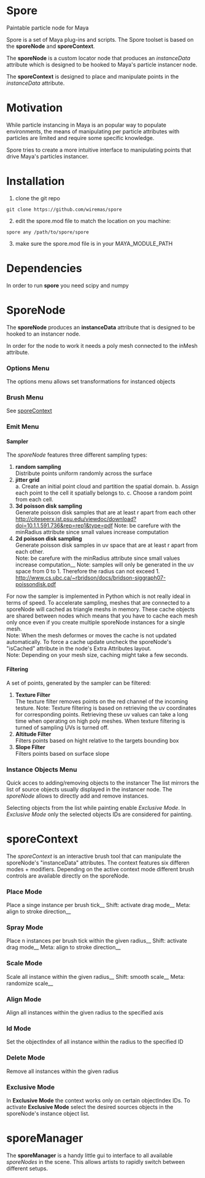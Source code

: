# Spore

Paintable particle node for Maya

Spore is a set of Maya plug-ins and scripts.
The Spore toolset is based on the **sporeNode** and **sporeContext**.

The **sporeNode** is a custom locator node that produces an *instanceData*
attribute which is designed to be hooked to Maya's particle instancer node.

The **sporeContext** is designed to place and manipulate points in the *instanceData* attribute.

# Motivation

While particle instancing in Maya is an popular way to populate environments,
the means of manipulating per particle attributes with particles are limited
and require some specific knowledge.

Spore tries to create a more intuitive interface to manipulating points that drive
Maya's particles instancer.


# Installation

1. clone the git repo
```
git clone https://github.com/wiremas/spore
```
2. edit the spore.mod file to match the location on you machine:
```
spore any /path/to/spore/spore
```
3. make sure the spore.mod file is in your MAYA_MODULE_PATH

# Dependencies
In order to run **spore** you need scipy and numpy

# SporeNode

The **sporeNode** produces an **instanceData** attribute that is designed to be hooked
to an instancer node.

In order for the node to work it needs a poly mesh connected to the inMesh attribute.

### Options Menu

The options menu allows set transformations for instanced objects

### Brush Menu

See [sporeContext](#sporeContext)

### Emit Menu

#### Sampler

The *sporeNode* features three different sampling types:
1. **random sampling**<br/>
   Distribute points uniform randomly across the surface
2. **jitter grid**<br/>
   a. Create an initial point cloud and partition the spatial domain.
   b. Assign each point to the cell it spatially belongs to.
   c. Choose a random point from each cell.
3. **3d poisson disk sampling**<br/>
   Generate poisson disk samples that are at least r apart from each other
   http://citeseerx.ist.psu.edu/viewdoc/download?doi=10.1.1.591.736&rep=rep1&type=pdf
   Note: be carefure with the minRadius attribute since small values increase computation
4. **2d poisson disk sampling**<br/>
   Generate poisson disk samples in uv space that are at least r apart from each other.<br/>
   Note: be carefure with the minRadius attribute since small values increase computation__
   Note: samples will only be generated in the uv space from 0 to 1.
   Therefore the radius can not exceed 1.
   http://www.cs.ubc.ca/~rbridson/docs/bridson-siggraph07-poissondisk.pdf

For now the sampler is implemented in Python which is not really ideal in terms
of speed. To accelerate sampling, meshes that are connected to a sporeNode will cached
as triangle meshs in memory. These cache objects are shared between nodes which means
that you have to cache each mesh only once even if you create multiple sporeNode instances
for a single mesh.<br/>
Note: When the mesh deformes or moves the cache is not updated automatically. To force a
cache update uncheck the sporeNode's "isCached" attribute in the node's Extra Attributes layout.<br/>
Note: Depending on your mesh size, caching might take a few seconds.

#### Filtering

A set of points, generated by the sampler can be filtered:
1. **Texture Filter**<br/>
   The texture filter removes points on the red channel of the incoming testure.
   Note: Texture filtering is based on retrieving the uv coordinates for corresponding
   points. Retrieving these uv values can take a long time when operating on high poly
   meshes. When texture filtering is turned of sampling UVs is turned off.
2. **Altitude Filter**<br/>
   Filters points based on hight relative to the targets bounding box
3. **Slope Filter**<br/>
   Filters points based on surface slope


### Instance Objects Menu

Quick acces to adding/removing objects to the instancer
The list mirrors the list of source objects usually displayed in the instancer node.
The *sporeNode* allows to directly add and remove instances.

Selecting objects from the list while painting enable *Exclusive Mode*.
In *Exclusive Mode* only the selected objects IDs are considered for painting.

# sporeContext

The *sporeContext* is an interactive brush tool that can manipulate the sporeNode's 
"instanceData" attributes. The context features six differen modes + modifiers.
Depending on the active context mode different brush controls are available directly
on the sporeNode.

### Place Mode

Place a singe instance per brush tick__
Shift: activate drag mode__
Meta: align to stroke direction__

### Spray Mode

Place n instances per brush tick within the given radius__
Shift: activate drag mode__
Meta: align to stroke direction__

### Scale Mode

Scale all instance within the given radius__
Shift: smooth scale__
Meta: randomize scale__

### Align Mode

Align all instances within the given radius to the specified axis

### Id Mode

Set the objectIndex of all instance within the radius to the specified ID

### Delete Mode

Remove all instances within the given radius

### Exclusive Mode
In **Exclusive Mode** the context works only on certain objectIndex IDs.
To activate **Exclusive Mode** select the desired sources objects in the
sporeNode's instance object list.


# sporeManager
The **sporeManager** is a handy little gui to interface to all available *sporeNodes* 
in the scene. This allows artists to rapidly switch between different setups.


